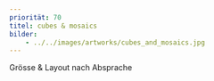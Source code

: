 ```yaml
---
priorität: 70
titel: cubes & mosaics
bilder:
    - ../../images/artworks/cubes_and_mosaics.jpg
---
```


Grösse & Layout nach Absprache
